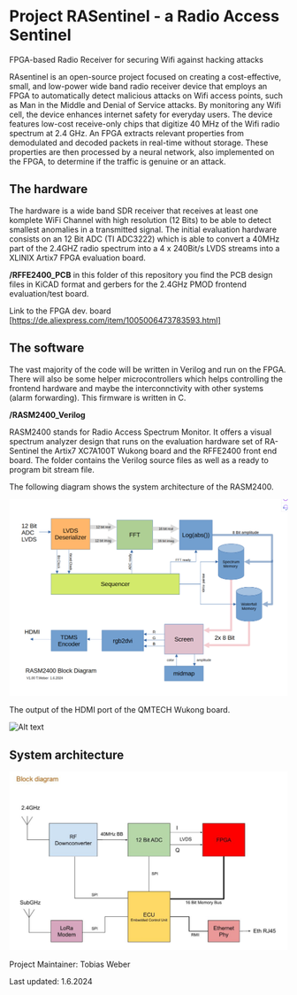 # Project RASentinel - a Radio Access Sentinel
FPGA-based Radio Receiver for securing Wifi against hacking attacks

RAsentinel is an open-source project focused on creating a cost-effective, small, and low-power wide band radio receiver device that employs an FPGA to automatically detect malicious attacks on Wifi access points, such as Man in the Middle and Denial of Service attacks. By monitoring any Wifi cell, the device enhances internet safety for everyday users.
The device features low-cost receive-only chips that digitize 40 MHz of the Wifi radio spectrum at 2.4 GHz. An FPGA extracts relevant properties from demodulated and decoded packets in real-time without storage. These properties are then processed by a neural network, also implemented on the FPGA, to determine if the traffic is genuine or an attack.

## The hardware

The hardware is a wide band SDR receiver that receives at least one komplete WiFi Channel with high resolution (12 Bits) to be able to detect smallest anomalies in a transmitted signal. The initial evaluation hardware consists on an 12 Bit ADC (TI ADC3222) which is able to convert a 40MHz part of the 2.4GHZ radio spectrum into a 4 x 240Bit/s LVDS streams into a XLINIX Artix7 FPGA evaluation board.

**/RFFE2400_PCB** in this folder of this repository you find the PCB design files in KiCAD format and gerbers for the 2.4GHz PMOD frontend evaluation/test board.

Link to the FPGA dev. board
[https://de.aliexpress.com/item/1005006473783593.html]


## The software

The vast majority of the code will be written in Verilog and run on the FPGA. There will also be some helper microcontrollers which helps controlling the frontend hardware and maybe the interconnctivity with other systems (alarm forwarding). This firmware is written in C. 

**/RASM2400_Verilog**

RASM2400 stands for Radio Access Spectrum Monitor. It offers a visual spectrum analyzer design that runs on the evaluation hardware set of RA-Sentinel the Artix7 XC7A100T Wukong board and the RFFE2400 front end board.
The folder contains the Verilog source files as well as a ready to program bit stream file. 

The following diagram shows the system architecture of the RASM2400.

![Alt text](/RASM2400_Blockdiagram.png "RASM2400 Block Diagram")

The output of the HDMI port of the QMTECH Wukong board.

![Alt text](/RASM2400_screenshot.png "Screenshot of the RASM2400 HDMI output")

## System architecture

![Alt text](/RAsentinel-Blockdiagram.JPG "RA-Sentinel Block Diagram")

Project Maintainer: Tobias Weber

Last updated: 1.6.2024

